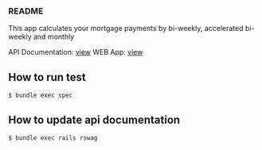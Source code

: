 ### README

This app calculates your mortgage payments by bi-weekly, accelerated bi-weekly and monthly

API Documentation: [view]("")
WEB App: [view]("")

## How to run test

```
$ bundle exec spec
```

## How to update api documentation

```
$ bundle exec rails rswag
```
